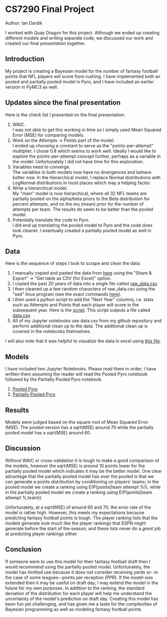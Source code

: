 # CS7290 Final Project

Author: Ian Dardik

I worked with Quay Dragon for this project.  Although we ended up creating different models and writing separate code, we discussed our work and created our final presentation together.  

## Introduction
My project is creating a Bayesian model for the number of fantasy football points that NFL players will score from rushing.  I have implemented both an pooled and partially pooled model in Pyro, and I have included an earlier version in PyMC3 as well.  

## Updates since the final presentation
Here is the check list I presented on the final presentation:
1. WAIC.  
I was not able to get this working in time so I simply used Mean Squared Error (MSE) for comparing models.  
1. Work on the Attempts -> Points part of the model.  
I ended up choosing a constant to serve as the "points-per-attempt" multiplier.  I chose 0.8 which seems to work well.  Ideally I would like to explore the points-per-attempt concept further, perhaps as a variable in the model.  Unfortunately I did not have time for this exploration.  
1. Variables need to converge.  
The variables in both models now have no divergences and behave better now.  In the hierarchical model, I replace Normal distributions with LogNormal distributions in most places which may a helping factor.  
1. Write a hierarchical model.  
My "main" model is now hierarchical, where all 32 NFL teams are partially pooled on the alpha/beta priors to the Beta distribution for percent attempts, and on the mu (mean) prior for the number of attempts per team.  The results do seem to be better than the pooled model.  
1. Potentially translate the code to Pyro.  
I did end up translating the pooled model to Pyro and the code does look cleaner.  I eventually created a partially pooled model as well in Pyro.  

## Data
Here is the sequence of steps I took to scrape and clean the data:
1. I manually copied and pasted the data from [here](https://www.pro-football-reference.com/years/2020/rushing.htm) using the "Share & Export" -> "Get table as CSV (for Excel)" option. 
1. I copied the past 20 years of data into a single file called [raw_data.csv](https://github.com/iandardik/CS7290_project/blob/master/raw_data.csv)
1. I then cleaned up a few random characters of raw_data.csv using the "sed" linux program (see the exact commands [here](https://github.com/iandardik/CS7290_project/blob/master/clean_commands.txt)).  
1. I then used a python script to add the "Next Year" columns, i.e. stats such as Attempts and Points that each player will score in the subsequent year.  Here is the [script](https://github.com/iandardik/CS7290_project/blob/master/kv_data.py).  This script outputs a file called [data.csv](https://github.com/iandardik/CS7290_project/blob/master/data.csv). 
1. All of my Jupyter notebooks use data.csv from my github repository and perform additional clean up to the data.  The additional clean up is covered in the notebooks themselves.  

I will also note that it was helpful to visualize the data in excel using [this file](https://github.com/iandardik/CS7290_project/blob/master/data_analysis.xlsx).  

## Models
I have included two Jupyter Notebooks.  Please read them in order; I have written them assuming the reader will read the Pooled Pyro notebook followed by the Partially Pooled Pyro notebook.  
1. [Pooled Pyro](cs7290_ff_pyro_flat.ipynb)
1. [Partially Pooled Pyro](cs7290_ff_pyro_hier.ipynb)

## Results
Models were judged based on the square root of Mean Squared Error (MSE).  The pooled version has a sqrt(MSE) around 70 while the partially pooled model has a sqrt(MSE) around 60.  

## Discussion
Without WAIC or cross-validation it is tough to make a good comparison of the models, however the sqrt(MSE) is around 10 points lower for the partially pooled model which indicates it may be the better model.  One clear advantage that the partially pooled model has over the pooled is that we can generate a points distribution by conditioning on players' teams; in the pooled model we create a ranking using E(P(points|team attempt %)), while in the partially pooled model we create a ranking using E(P(points|team attempt %,team)).  

Unfortunately, at a sqrt(MSE) of around 60 and 70, the error rate of the model is rather high.  However, this meets my expectations because predicting fantasy football points is tough.  The player ranking lists that the models generate look much like the player rankings that ESPN might generate before the start of the season, and these lists never do a *great* job at predicting player rankings either.  

## Conclusion
If someone were to use this model for their fantasy football draft then I would recommend using the partially pooled model.  Unfortunately, the model has limitted use because it does not consider receiving yards or--in the case of some leagues--points per reception (PPR).  If the model was extended then it may be useful on draft day; I may extend the model in the future for my own purposes.  In addition to the ranking, the standard deviation of the distribution for each player will help me understand the uncertainty of the model's prediction on draft day.  Creating this model has been fun yet challenging, and has given me a taste for the complexities of Bayesian programming as well as modeling fantasy football points.  
